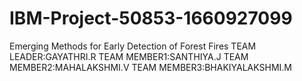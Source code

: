 # IBM-Project-50853-1660927099
Emerging Methods for Early Detection of Forest Fires
TEAM LEADER:GAYATHRI.R
TEAM MEMBER1:SANTHIYA.J
TEAM MEMBER2:MAHALAKSHMI.V
TEAM MEMBER3:BHAKIYALAKSHMI.M
